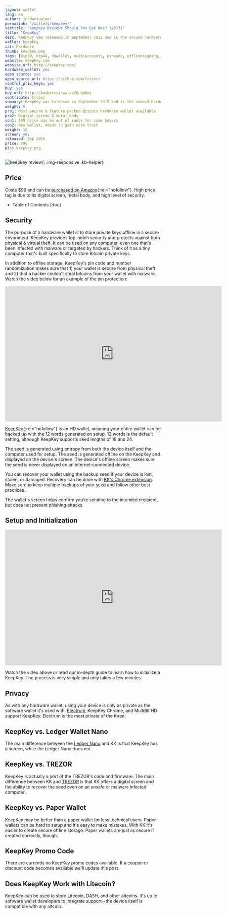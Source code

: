 ```yaml
---
layout: wallet
lang: en
author: jordantuwiner
permalink: "/wallets/keepkey/"
seotitle: "KeepKey Review: Should You Get One? (2017)"
title: "KeepKey"
desc: KeepKey was released in September 2015 and is the second hardware Bitcoin wallet to offer a screen. 
wallet: keepkey
cat: hardware
thumb: keepkey.png
tags: [bip39, bip44, hdwallet, multiaccounts, pincode, offlinesigning, coldstorage, hardware]
website: keepkey.com
website_url: http://keepkey.com/
hardware_wallet: yes
open_source: yes
open_source_url: https://github.com/trezor/
control_priv_keys: yes
buy: yes
buy_url: http://buybitcoinww.co/KeepKey
contribute: trezor
summary: KeepKey was released in September 2015 and is the second hardware Bitcoin wallet to offer a screen.
weight: 9
pro1: Most secure & feature packed Bitcoin hardware wallet available
pro2: Digital screen & metal body
con1: $99 price may be out of range for some buyers
con2: New wallet, needs to gain more trust
weight: 10
screen: yes
released: Sep 2015
price: $99
pic: keepkey.png
---
```

![keepkey review][kkh]{: .img-responsive .kb-helper}

## Price 

Costs $99 and can be [purchased on Amazon](http://buybitcoinww.co/KeepKey){:rel="nofollow"}. High price tag is due to its digital screen, metal body, and high level of security.  

* Table of Contents
{:toc}

## Security

The purpose of a hardware wallet is to store private keys offline in a secure envoriment. KeepKey provides top-notch security and protects against both physical & virtual theft. It can be used on any computer, even one that's been infected with malware or targeted by hackers. Think of it as a tiny computer that's built specifically to store Bitcoin private keys. 

In addition to offline storage, KeepKey's pin code and number randomization makes sure that 1) your wallet is secure from physical theft and 2) that a hacker couldn't steal bitcoins from your wallet with malware. Watch the video below for an example of the pin protection: 

<iframe src="https://player.vimeo.com/video/141067566?title=0&byline=0&portrait=0" width="700" height="438" frameborder="0" webkitallowfullscreen mozallowfullscreen allowfullscreen></iframe>

[KeepKey](http://buybitcoinww.co/KeepKey){:rel="nofollow"} is an HD wallet, meaning your entire wallet can be backed up with the 12 words generated on setup. 12 words is the default setting, although KeepKey supports seed lengths of 18 and 24. 

The seed is generated using entropy from both the device itself and the computer used for setup. The seed is generated offline on the KeepKey and displayed on the device's screen. The device's offline screen makes sure the seed is never displayed on an internet-connected device.

You can recover your wallet using the backup seed if your device is lost, stolen, or damaged. Recovery can be done with [KK's Chrome extension](https://chrome.google.com/webstore/detail/keepkey-wallet/hmldnhmidmcofnbojkgfnibmhmjopbpc). Make sure to keep multiple backups of your seed and follow other best practices. 

The wallet's screen helps confirm you’re sending to the intended recipient, but does not prevent phishing attacks.  

## Setup and Initialization 

<iframe src="https://player.vimeo.com/video/140880803?title=0&byline=0&portrait=0" width="700" height="438" frameborder="0" webkitallowfullscreen mozallowfullscreen allowfullscreen></iframe>

Watch the video above or read our in-depth guide to learn how to initialize a KeepKey. The process is very simple and only takes a few minutes.

## Privacy

As with any hardware wallet, using your device is only as private as the software wallet it's used with. [Electrum](/wallets/electrum/), KeepKey Chrome, and MultiBit HD support KeepKey. Electrum is the most private of the three.

## KeepKey vs. Ledger Wallet Nano

The main difference between the [Ledger Nano](/wallets/ledger-nano/) and KK is that KeepKey has a screen, while the Ledger Nano does not.

## KeepKey vs. TREZOR

KeepKey is actually a port of the TREZOR's code and firmware. The main difference between KK and [TREZOR](/wallets/trezor/) is that KK offers a digital screen and the ability to recover the seed even on an unsafe or malware infected computer. 

## KeepKey vs. Paper Wallet

KeepKey may be better than a paper wallet for less technical users. Paper wallets can be hard to setup and it's easy to make mistakes. With KK it's easier to create secure offline storage. Paper wallets are just as secure if created correctly, though. 

## KeepKey Promo Code

There are currently no KeepKey promo codes available. If a coupon or discount code becomes available we'll update this post. 

## Does KeepKey Work with Litecoin?

KeepKey can be used to store Litecoin, DASH, and other altcoins. It's up to software wallet developers to integrate support--the device itself is compatible with any altcoin. 

[kkh]: /img/keepkey/transactionhand.jpg
[1]: /img/keepkey/1.png
[2]: /img/keepkey/2.png
[3]: /img/keepkey/3.png
[4]: /img/keepkey/4.png
[5]: /img/keepkey/5.png
[6]: /img/keepkey/6.png
[7]: /img/keepkey/7.png
[8]: /img/keepkey/8.png